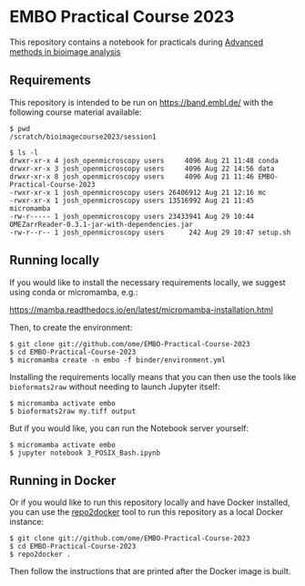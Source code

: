 # EMBO Practical Course 2023

This repository contains a notebook for practicals during
[Advanced methods in bioimage analysis](https://www.embl.org/about/info/course-and-conference-office/events/bia23-01/)

## Requirements

This repository is intended to be run on https://band.embl.de/
with the following course material available:

```
$ pwd
/scratch/bioimagecourse2023/session1

$ ls -l
drwxr-xr-x 4 josh_openmicroscopy users     4096 Aug 21 11:48 conda
drwxr-xr-x 3 josh_openmicroscopy users     4096 Aug 22 14:56 data
drwxr-xr-x 8 josh_openmicroscopy users     4096 Aug 21 11:46 EMBO-Practical-Course-2023
-rwxr-xr-x 1 josh_openmicroscopy users 26406912 Aug 21 12:16 mc
-rwxr-xr-x 1 josh_openmicroscopy users 13516992 Aug 21 11:45 micromamba
-rw-r----- 1 josh_openmicroscopy users 23433941 Aug 29 10:44 OMEZarrReader-0.3.1-jar-with-dependencies.jar
-rw-r--r-- 1 josh_openmicroscopy users      242 Aug 29 10:47 setup.sh
```

## Running locally

If you would like to install the necessary requirements locally,
we suggest using conda or micromamba, e.g.:

https://mamba.readthedocs.io/en/latest/micromamba-installation.html

Then, to create the environment:

    $ git clone git://github.com/ome/EMBO-Practical-Course-2023
    $ cd EMBO-Practical-Course-2023
    $ micromamba create -n embo -f binder/environment.yml

Installing the requirements locally means that you
can then use the tools like `bioformats2raw` without needing to launch
Jupyter itself:

    $ micromamba activate embo
    $ bioformats2raw my.tiff output

But if you would like, you can run the Notebook server yourself:

    $ micromamba activate embo
    $ jupyter notebook 3_POSIX_Bash.ipynb

## Running in Docker

Or if you would like to run this repository locally and have Docker installed,
you can use the [repo2docker](https://repo2docker.readthedocs.io/en/latest/)
tool to run this repository as a local Docker instance:

    $ git clone git://github.com/ome/EMBO-Practical-Course-2023
    $ cd EMBO-Practical-Course-2023
    $ repo2docker .

Then follow the instructions that are printed after the Docker image is built.
